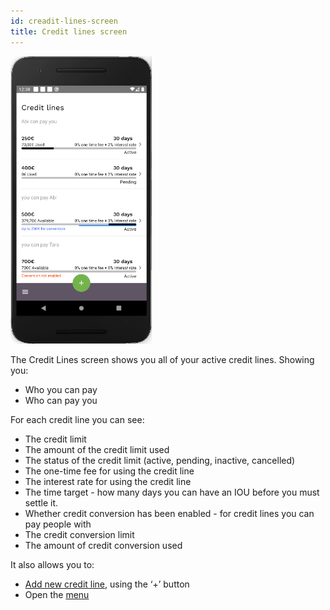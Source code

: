```yaml
---
id: creadit-lines-screen
title: Credit lines screen
---
```


<img src="assets/credit-lines.png" alt="credit lines" width="226" height="460" style="display: inline;"/>

The Credit Lines screen shows you all of your active credit lines. Showing you:

- Who you can pay
- Who can pay you

For each credit line you can see:

- The credit limit
- The amount of the credit limit used
- The status of the credit limit (active, pending, inactive, cancelled)
- The one-time fee for using the credit line
- The interest rate for using the credit line
- The time target - how many days you can have an IOU before you must settle it.
- Whether credit conversion has been enabled - for credit lines you can pay people with
- The credit conversion limit
- The amount of credit conversion used

It also allows you to:

- [Add new credit line](add-new-credit-line.md), using the ‘+’ button
- Open the [menu](menu.md)
